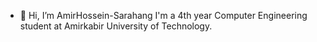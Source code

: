 - 👋 Hi, I’m AmirHossein-Sarahang
I'm a 4th year Computer Engineering student at Amirkabir University of Technology.


<!---
AmirHossein-Sarahang/AmirHossein-Sarahang is a ✨ special ✨ repository because its `README.md` (this file) appears on your GitHub profile.
You can click the Preview link to take a look at your changes.
--->
